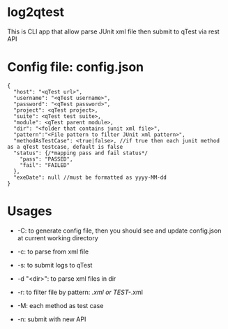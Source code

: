 # log2qtest

This is CLI app that allow parse JUnit xml file then submit to qTest via rest API

# Config file: config.json
```
{
  "host": "<qTest url>",
  "username": "<qTest username>",
  "password": "<qTest password>",
  "project": <qTest project>,
  "suite": <qTest test suite>,
  "module": <qTest parent module>,
  "dir": "<folder that contains junit xml file>",
  "pattern":"<File pattern to filter JUnit xml pattern>",
  "methodAsTestCase": <true|false>, //if true then each junit method as a qTest testcase, default is false
  "status": {/*mapping pass and fail status*/
    "pass": "PASSED",
    "fail": "FAILED"
  },
  "exeDate": null //must be formatted as yyyy-MM-dd
}
```
# Usages
- -C: to generate config file, then you should see and update config.json at current working directory
- -c: to parse from xml file
- -s: to submit logs to qTest

- -d "\<dir\>": to parse xml files in dir
- -r: to filter file by pattern: *.xml or TEST-*.xml 
- -M: each method as test case
- -n: submit with new API 